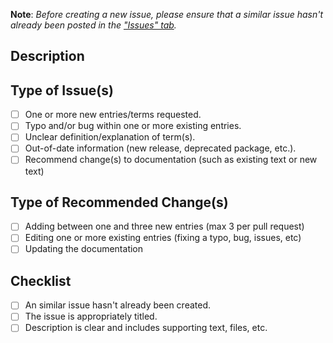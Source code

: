 **Note**: *Before creating a new issue, please ensure that a similar issue hasn't already been posted in the ["Issues" tab](https://github.com/Codecademy/docs/issues).*

<!--- When choosing a "Title" for this issue, it should be as descriptive as possible while still being brief. Below are a few examples of different issue titles for different contexts.

- General Entry: What is Cloud Computing?

- Bug: Path separator is different for mac and windows

- R entries needed

- More Swift entries: Tuples, Protocols, Classes -->

## Description

<!--- Please write a summary of the issue(s), including information such as:

- Which topic(s) and/or file(s) raise concern(s)?
- Quoted entry text and/or code snippets.

Please also include relevant motivation and context: -->

## Type of Issue(s)

<!--- Please check the boxes that are relevant to this Issue: -->

- [ ] One or more new entries/terms requested.
- [ ] Typo and/or bug within one or more existing entries.
- [ ] Unclear definition/explanation of term(s).
- [ ] Out-of-date information (new release, deprecated package, etc.).
- [ ] Recommend change(s) to documentation (such as  existing text or new text)

## Type of Recommended Change(s)

<!--- Please check the boxes that are relevant to this Issue: -->

- [ ] Adding between one and three new entries (max 3 per pull request)
- [ ] Editing one or more existing entries (fixing a typo, bug, issues, etc)
- [ ] Updating the documentation

## Checklist

<!--- Please check the boxes that are relevant to this Issue: -->

- [ ] An similar issue hasn't already been created.
- [ ] The issue is appropriately titled.
- [ ] Description is clear and includes supporting text, files, etc.